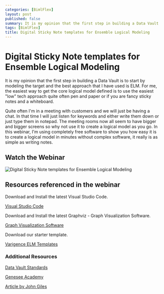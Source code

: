 ```yaml
---
categories: [BimlFlex]
layout: post
published: false
summary: It is my opinion that the first step in building a Data Vault is to start by modeling the target and the best approach that I have used is ELM. For me, the easiest way to get the core logical model defined is to use the easiest "low" tech approach quite often pen and paper or if you are fancy sticky notes and a whiteboard.
tags: [BimlFlex]
title: Digital Sticky Note templates for Ensemble Logical Modeling
---
```


# Digital Sticky Note templates for Ensemble Logical Modeling

It is my opinion that the first step in building a Data Vault is to start by modeling the target and the best approach that I have used is ELM. For me, the easiest way to get the core logical model defined is to use the easiest "low" tech approach quite often pen and paper or if you are fancy sticky notes and a whiteboard.

Quite often I'm in a meeting with customers and we will just be having a chat. In that time I will just listen for keywords and either write them down or just type them in notepad. The meeting rooms now all seem to have bigger and bigger screens so why not use it to create a logical model as you go. In this webinar, I'm using completely free software to show you how easy it is to create a logical model in minutes without complex software, it really is as simple as writing notes.

## Watch the Webinar

![Digital Sticky Note templates for Ensemble Logical Modeling](https://www.youtube.com/watch?v=YZxPFJ8cRR8?rel=0&autoplay=0)

## Resources referenced in the webinar

Download and Install the latest Visual Studio Code.

[Visual Studio Code](https://code.visualstudio.com/)

Download and Install the latest Graphviz - Graph Visualization Software.

[Graph Visualization Software](https://www.graphviz.org/)

Download our starter template.

[Varigence ELM Templates](https://download.varigence.com/downloads/varigence-elm-templates.zip)

### Additional Resources

[Data Vault Standards](http://dvstandards.com/)

[Genesee Academy](http://www.geneseeacademy.com/)

[Article by John Giles](https://bit.ly/2NreWb6)
